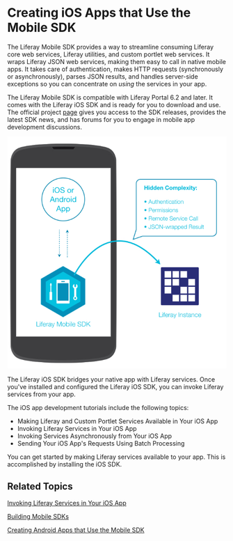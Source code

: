 # Creating iOS Apps that Use the Mobile SDK [](id=creating-ios-apps-that-use-the-mobile-sdk)

The Liferay Mobile SDK provides a way to streamline consuming Liferay core web 
services, Liferay utilities, and custom portlet web services. It wraps Liferay
JSON web services, making them easy to call in native mobile apps. It takes care
of authentication, makes HTTP requests (synchronously or asynchronously), parses
JSON results, and handles server-side exceptions so you can concentrate on
*using* the services in your app. 

The Liferay Mobile SDK is compatible with Liferay Portal 6.2 and later. It comes
with the Liferay iOS SDK and is ready for you to download and use. The official
project
[page](https://www.liferay.com/community/liferay-projects/liferay-mobile-sdk/overview)
gives you access to the SDK releases, provides the latest SDK news, and has
forums for you to engage in mobile app development discussions.

![Figure 1: Liferay's Mobile SDK enables your native app to communicate with Liferay.](../../images/mobile-sdk-diagram.png)

The Liferay iOS SDK bridges your native app with Liferay services. Once you've 
installed and configured the Liferay iOS SDK, you can invoke Liferay services 
from your app. 

The iOS app development tutorials include the following topics: 

- Making Liferay and Custom Portlet Services Available in Your iOS App
- Invoking Liferay Services in Your iOS App
- Invoking Services Asynchronously from Your iOS App
- Sending Your iOS App's Requests Using Batch Processing

You can get started by making Liferay services available to your app. This is 
accomplished by installing the iOS SDK.

## Related Topics [](id=related-topics)

[Invoking Liferay Services in Your iOS App](/develop/tutorials/-/knowledge_base/7-0/invoking-liferay-services-in-your-ios-app)

[Building Mobile SDKs](/develop/tutorials/-/knowledge_base/7-0/building-mobile-sdks)

[Creating Android Apps that Use the Mobile SDK](/develop/tutorials/-/knowledge_base/7-0/creating-android-apps-that-use-the-mobile-sdk)

